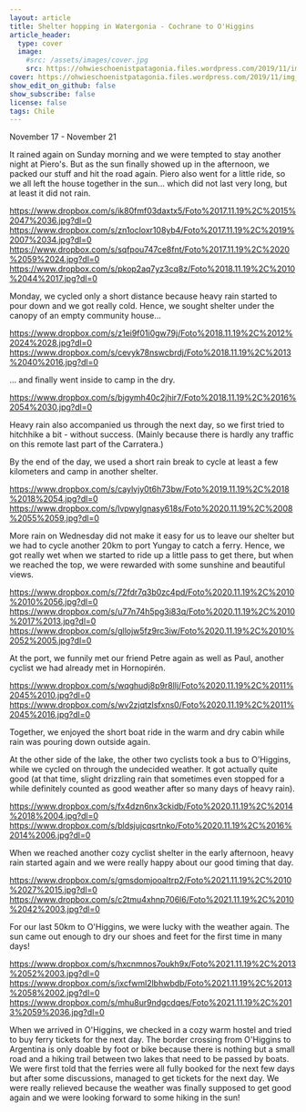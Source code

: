 ```yaml
---
layout: article
title: Shelter hopping in Watergonia - Cochrane to O'Higgins
article_header:
  type: cover
  image:
    #src: /assets/images/cover.jpg
    src: https://ohwieschoenistpatagonia.files.wordpress.com/2019/11/img_8594.jpg
cover: https://ohwieschoenistpatagonia.files.wordpress.com/2019/11/img_8594.jpg
show_edit_on_github: false
show_subscribe: false
license: false
tags: Chile
---
```


November 17 - November 21

It rained again on Sunday morning and we were tempted to stay another night at Piero's. But as the sun finally showed up in the afternoon, we packed our stuff and hit the road again. Piero also went for a little ride, so we all left the house together in the sun... which did not last very long, but at least it did not rain.

<!--more-->

https://www.dropbox.com/s/ik80fmf03daxtx5/Foto%2017.11.19%2C%2015%2047%2036.jpg?dl=0
https://www.dropbox.com/s/zn1ocloxr108yb4/Foto%2017.11.19%2C%2019%2007%2034.jpg?dl=0
https://www.dropbox.com/s/sqfpou747ce8fnt/Foto%2017.11.19%2C%2020%2059%2024.jpg?dl=0
https://www.dropbox.com/s/pkop2aq7yz3cq8z/Foto%2018.11.19%2C%2010%2044%2017.jpg?dl=0

Monday, we cycled only a short distance because heavy rain started to pour down and we got really cold. Hence, we sought shelter under the canopy of an empty community house...

https://www.dropbox.com/s/z1ei9f01i0gw79j/Foto%2018.11.19%2C%2012%2024%2028.jpg?dl=0
https://www.dropbox.com/s/cevyk78nswcbrdj/Foto%2018.11.19%2C%2013%2040%2016.jpg?dl=0

... and finally went inside to camp in the dry.

https://www.dropbox.com/s/bjgymh40c2jhir7/Foto%2018.11.19%2C%2016%2054%2030.jpg?dl=0

Heavy rain also accompanied us through the next day, so we first tried to hitchhike a bit - without success. (Mainly because there is hardly any traffic on this remote last part of the Carratera.)

By the end of the day, we used a short rain break to cycle at least a few kilometers and camp in another shelter.

https://www.dropbox.com/s/caylvjy0t6h73bw/Foto%2019.11.19%2C%2018%2018%2054.jpg?dl=0
https://www.dropbox.com/s/lvpwylgnasy618s/Foto%2020.11.19%2C%2008%2055%2059.jpg?dl=0

More rain on Wednesday did not make it easy for us to leave our shelter but we had to cycle another 20km to port Yungay to catch a ferry. Hence, we got really wet when we started to ride up a little pass to get there, but when we reached the top, we were rewarded with some sunshine and beautiful views.

https://www.dropbox.com/s/72fdr7q3b0zc4pd/Foto%2020.11.19%2C%2010%2010%2056.jpg?dl=0
https://www.dropbox.com/s/u77n74h5pg3i83q/Foto%2020.11.19%2C%2010%2017%2013.jpg?dl=0
https://www.dropbox.com/s/gllojw5fz9rc3iw/Foto%2020.11.19%2C%2010%2052%2005.jpg?dl=0

At the port, we funnily met our friend Petre again as well as Paul, another cyclist we had already met in Hornopirén.

https://www.dropbox.com/s/wqghudj8p9r8llj/Foto%2020.11.19%2C%2011%2045%2010.jpg?dl=0
https://www.dropbox.com/s/wv2zjqtzlsfxns0/Foto%2020.11.19%2C%2011%2045%2016.jpg?dl=0

Together, we enjoyed the short boat ride in the warm and dry cabin while rain was pouring down outside again.

At the other side of the lake, the other two cyclists took a bus to O'Higgins, while we cycled on through the undecided weather. It got actually quite good (at that time, slight drizzling rain that sometimes even stopped for a while definitely counted as good weather after so many days of heavy rain).

https://www.dropbox.com/s/fx4dzn6nx3ckidb/Foto%2020.11.19%2C%2014%2018%2004.jpg?dl=0
https://www.dropbox.com/s/bldsjujcqsrtnko/Foto%2020.11.19%2C%2016%2014%2006.jpg?dl=0

When we reached another cozy cyclist shelter in the early afternoon, heavy rain started again and we were really happy about our good timing that day.

https://www.dropbox.com/s/gmsdomjooaltrp2/Foto%2021.11.19%2C%2010%2027%2015.jpg?dl=0
https://www.dropbox.com/s/c2tmu4xhnp706l6/Foto%2021.11.19%2C%2010%2042%2003.jpg?dl=0

For our last 50km to O'Higgins, we were lucky with the weather again. The sun came out enough to dry our shoes and feet for the first time in many days!

https://www.dropbox.com/s/hxcnmnos7oukh9x/Foto%2021.11.19%2C%2013%2052%2003.jpg?dl=0
https://www.dropbox.com/s/ixcfwml2lbhwbdb/Foto%2021.11.19%2C%2013%2058%2002.jpg?dl=0
https://www.dropbox.com/s/mhu8ur9ndgcdqes/Foto%2021.11.19%2C%2013%2059%2036.jpg?dl=0

When we arrived in O'Higgins, we checked in a cozy warm hostel and tried to buy ferry tickets for the next day. The border crossing from O'Higgins to Argentina is only doable by foot or bike because there is nothing but a small road and a hiking trail between two lakes that need to be passed by boats. We were first told that the ferries were all fully booked for the next few days but after some discussions, managed to get tickets for the next day. We were really relieved because the weather was finally supposed to get good again and we were looking forward to some hiking in the sun!